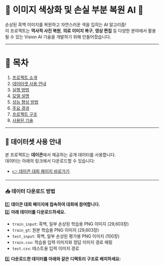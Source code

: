 # 🌈 이미지 색상화 및 손실 부분 복원 AI 🎨

손상된 흑백 이미지를 복원하고 자연스러운 색을 입히는 AI 알고리즘!  
이 프로젝트는 **역사적 사진 복원**, **의료 이미지 복구**, **영상 편집** 등 다양한 분야에서 활용될 수 있는 Vision AI 기술을 개발하기 위해 만들어졌습니다.

---

# 📑 목차
1. [프로젝트 소개](#-이미지-색상화-및-손실-부분-복원-ai-)
2. [데이터셋 사용 안내](#-데이터셋-사용-안내)
3. [실행 방법](#-실행-방법)
4. [모델 설명](#-모델-설명)
5. [성능 향상 방법](#-성능-향상-방법)
6. [주요 결과](#-주요-결과)
7. [프로젝트 구조](#-프로젝트-구조)
8. [사용된 기술](#-사용된-기술)

---

## 📂 데이터셋 사용 안내

본 프로젝트는 **데이콘**에서 제공하는 공개 데이터를 사용합니다.  
데이터는 아래의 링크에서 다운로드할 수 있습니다:

- [👉 데이콘 대회 페이지 바로가기](https://dacon.io/competitions)

---

### 📥 데이터 다운로드 방법

1️⃣ **데이콘 대회 페이지에 접속하여 대회에 참여합니다.**  
2️⃣ **아래 데이터를 다운로드하세요.**
   - `train_input`: 흑백, 일부 손상된 학습용 PNG 이미지 (29,603장)
   - `train_gt`: 원본 학습용 PNG 이미지 (29,603장)
   - `test_input`: 흑백, 일부 손상된 평가용 PNG 이미지 (100장)
   - `train.csv`: 학습용 입력 이미지와 정답 이미지 경로 매핑
   - `test.csv`: 테스트용 입력 이미지 경로

3️⃣ **다운로드한 데이터를 아래와 같은 디렉토리 구조로 배치하세요:**
